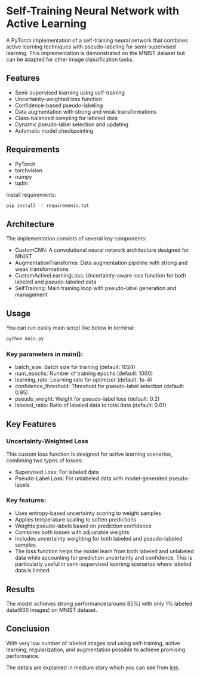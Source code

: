# Self-Training Neural Network with Active Learning

A PyTorch implementation of a self-training neural network that combines active learning techniques with pseudo-labeling for semi-supervised learning. This implementation is demonstrated on the MNIST dataset but can be adapted for other image classification tasks.

## Features

- Semi-supervised learning using self-training
- Uncertainty-weighted loss function
- Confidence-based pseudo-labeling
- Data augmentation with strong and weak transformations
- Class-balanced sampling for labeled data
- Dynamic pseudo-label selection and updating
- Automatic model checkpointing

## Requirements

- PyTorch
- torchvision  
- numpy
- tqdm

Install requirements:
```bash
pip install -r requirements.txt
```

## Architecture
The implementation consists of several key components:

- CustomCNN: A convolutional neural network architecture designed for MNIST
- AugmentationTransforms: Data augmentation pipeline with strong and weak transformations
- CustomActiveLearningLoss: Uncertainty-aware loss function for both labeled and pseudo-labeled data
- SelfTraining: Main training loop with pseudo-label generation and management

## Usage
You can run easily main script like below in terminal:

```bash
python main.py
```

### Key parameters in main():

- batch_size: Batch size for training (default: 1024)
- num_epochs: Number of training epochs (default: 1000)
- learning_rate: Learning rate for optimizer (default: 1e-4)
- confidence_threshold: Threshold for pseudo-label selection (default: 0.95)
- pseudo_weight: Weight for pseudo-label loss (default: 0.2)
- labeled_ratio: Ratio of labeled data to total data (default: 0.01)


## Key Features
### Uncertainty-Weighted Loss
This custom loss function is designed for active learning scenarios, combining two types of losses:

- Supervised Loss: For labeled data
- Pseudo-Label Loss: For unlabeled data with model-generated pseudo-labels
### Key features:

- Uses entropy-based uncertainty scoring to weight samples
- Applies temperature scaling to soften predictions
- Weights pseudo-labels based on prediction confidence
- Combines both losses with adjustable weights
- Includes uncertainty weighting for both labeled and pseudo-labeled samples
- The loss function helps the model learn from both labeled and unlabeled data while accounting for prediction uncertainty and confidence. This is particularly useful in semi-supervised learning scenarios where labeled data is limited.

## Results
The model achieves strong performance(around 85%) with only 1% labeled data(600 images) on MNIST dataset.

## Conclusion
With very low number of labeled images and using self-training, active learning, regularization, and augmentation possible to achieve promising performance.

The detais are explained in medium story which you can see from [link](https://medium.com/@a.r.amouzad.m/semi-supervised-learning-self-training-with-1-labeled-data-aeda3bfb108f).